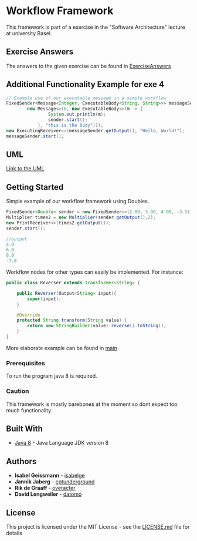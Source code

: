 # Workflow Framework

This framework is part of a exercise in the "Software Architecture" lecture at university Basel.

## Exercise Answers

The answers to the given exercise can be found in
[ExerciseAnswers](ExcerciseAnswers.md)

## Additional Functionality Example for exe 4
```java
// Example use of our executable message in a simple workflow
FixedSender<Message<Integer, ExecutableBody<String, String>>> messageSender = new FixedSender<>(
        new Message<>(0, new ExecutableBody<>(m -> {
                System.out.println(m);
                sender.start();
            }, "this is the body")));
new ExecutingReceiver<>(messageSender.getOutput(), "Hello, World!");
messageSender.start();
```

## UML

[Link to the UML](package_workflow.png)


## Getting Started

Simple example of our workflow framework using Doubles.

```java
FixedSender<Double> sender = new FixedSender<>(2.00, 3.00, 4.00, -3.5);
Multiplier times2 = new Multiplier(sender.getOutput(),2);
new PrintReceiver<>(times2.getOutput());
sender.start();
```
```java
//output
4.0
6.0
8.0
-7.0
```

Workflow nodes for other types can easily be implemented.
For instance:

```java
public class Reverser extends Transformer<String> {

    public Reverser(Output<String> input){
        super(input);
    }

    @Override
    protected String transform(String value) {
        return new StringBuilder(value).reverse().toString();
    }
}
```

More elaborate example can be found in [main](src/ch/gangoffour/workflow/main/Workflow.java)

### Prerequisites

To run the program java 8 is required.


### Caution

This framework is mostly barebones at the moment so dont expect too much functionality.

## Built With

* [Java 8](https://www.oracle.com/technetwork/java/javase/overview/java8-2100321.html) - Java Language JDK version 8



## Authors

* **Isabel Geissmann** - [isabelge](https://github.com/isabelge)
* **Jannik Jaberg** - [cptunderground](https://github.com/cptunderground)
* **Rik de Graaff** - [overacter](https://github.com/overacter)
* **David Lengweiler** - [datomo](https://github.com/datomo)


## License

This project is licensed under the MIT License - see the [LICENSE.md](LICENSE.md) file for details


